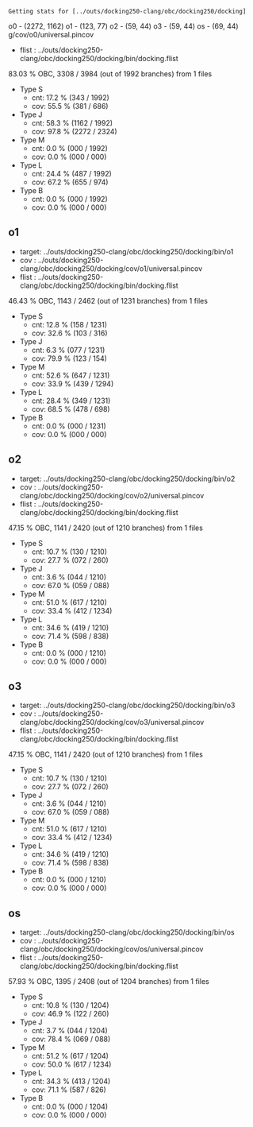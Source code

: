 	Getting stats for [../outs/docking250-clang/obc/docking250/docking]
o0 - (2272, 1162)
o1 - (123, 77)
o2 - (59, 44)
o3 - (59, 44)
os - (69, 44)
g/cov/o0/universal.pincov
- flist : ../outs/docking250-clang/obc/docking250/docking/bin/docking.flist

83.03 % OBC, 3308 / 3984 (out of 1992 branches) from 1 files

- Type S
	- cnt: 17.2 % (343 / 1992)
	- cov: 55.5 % (381 / 686)
- Type J
	- cnt: 58.3 % (1162 / 1992)
	- cov: 97.8 % (2272 / 2324)
- Type M
	- cnt: 0.0 % (000 / 1992)
	- cov: 0.0 % (000 / 000)
- Type L
	- cnt: 24.4 % (487 / 1992)
	- cov: 67.2 % (655 / 974)
- Type B
	- cnt: 0.0 % (000 / 1992)
	- cov: 0.0 % (000 / 000)


o1
--

- target: ../outs/docking250-clang/obc/docking250/docking/bin/o1
- cov   : ../outs/docking250-clang/obc/docking250/docking/cov/o1/universal.pincov
- flist : ../outs/docking250-clang/obc/docking250/docking/bin/docking.flist

46.43 % OBC, 1143 / 2462 (out of 1231 branches) from 1 files

- Type S
	- cnt: 12.8 % (158 / 1231)
	- cov: 32.6 % (103 / 316)
- Type J
	- cnt: 6.3 % (077 / 1231)
	- cov: 79.9 % (123 / 154)
- Type M
	- cnt: 52.6 % (647 / 1231)
	- cov: 33.9 % (439 / 1294)
- Type L
	- cnt: 28.4 % (349 / 1231)
	- cov: 68.5 % (478 / 698)
- Type B
	- cnt: 0.0 % (000 / 1231)
	- cov: 0.0 % (000 / 000)


o2
--

- target: ../outs/docking250-clang/obc/docking250/docking/bin/o2
- cov   : ../outs/docking250-clang/obc/docking250/docking/cov/o2/universal.pincov
- flist : ../outs/docking250-clang/obc/docking250/docking/bin/docking.flist

47.15 % OBC, 1141 / 2420 (out of 1210 branches) from 1 files

- Type S
	- cnt: 10.7 % (130 / 1210)
	- cov: 27.7 % (072 / 260)
- Type J
	- cnt: 3.6 % (044 / 1210)
	- cov: 67.0 % (059 / 088)
- Type M
	- cnt: 51.0 % (617 / 1210)
	- cov: 33.4 % (412 / 1234)
- Type L
	- cnt: 34.6 % (419 / 1210)
	- cov: 71.4 % (598 / 838)
- Type B
	- cnt: 0.0 % (000 / 1210)
	- cov: 0.0 % (000 / 000)


o3
--

- target: ../outs/docking250-clang/obc/docking250/docking/bin/o3
- cov   : ../outs/docking250-clang/obc/docking250/docking/cov/o3/universal.pincov
- flist : ../outs/docking250-clang/obc/docking250/docking/bin/docking.flist

47.15 % OBC, 1141 / 2420 (out of 1210 branches) from 1 files

- Type S
	- cnt: 10.7 % (130 / 1210)
	- cov: 27.7 % (072 / 260)
- Type J
	- cnt: 3.6 % (044 / 1210)
	- cov: 67.0 % (059 / 088)
- Type M
	- cnt: 51.0 % (617 / 1210)
	- cov: 33.4 % (412 / 1234)
- Type L
	- cnt: 34.6 % (419 / 1210)
	- cov: 71.4 % (598 / 838)
- Type B
	- cnt: 0.0 % (000 / 1210)
	- cov: 0.0 % (000 / 000)


os
--

- target: ../outs/docking250-clang/obc/docking250/docking/bin/os
- cov   : ../outs/docking250-clang/obc/docking250/docking/cov/os/universal.pincov
- flist : ../outs/docking250-clang/obc/docking250/docking/bin/docking.flist

57.93 % OBC, 1395 / 2408 (out of 1204 branches) from 1 files

- Type S
	- cnt: 10.8 % (130 / 1204)
	- cov: 46.9 % (122 / 260)
- Type J
	- cnt: 3.7 % (044 / 1204)
	- cov: 78.4 % (069 / 088)
- Type M
	- cnt: 51.2 % (617 / 1204)
	- cov: 50.0 % (617 / 1234)
- Type L
	- cnt: 34.3 % (413 / 1204)
	- cov: 71.1 % (587 / 826)
- Type B
	- cnt: 0.0 % (000 / 1204)
	- cov: 0.0 % (000 / 000)


